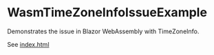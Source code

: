 # WasmTimeZoneInfoIssueExample
Demonstrates the issue in Blazor WebAssembly with TimeZoneInfo.

See [index.html](https://github.com/BerndNK/WasmTimeZoneInfoIssueExample/blob/master/WasmTimeZoneInfoIssueExample/Client/Pages/Index.razor)
